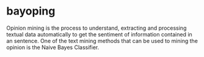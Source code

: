 # bayoping

Opinion mining is the process to understand, extracting and processing textual data automatically to get the sentiment of information contained in an sentence. One of the text mining methods that can be used to mining the opinion is the Naive Bayes Classifier.

